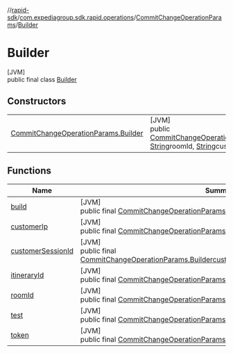//[rapid-sdk](../../../../index.md)/[com.expediagroup.sdk.rapid.operations](../../index.md)/[CommitChangeOperationParams](../index.md)/[Builder](index.md)

# Builder

[JVM]\
public final class [Builder](index.md)

## Constructors

| | |
|---|---|
| [CommitChangeOperationParams.Builder](-commit-change-operation-params.-builder.md) | [JVM]<br>public [CommitChangeOperationParams.Builder](index.md)[CommitChangeOperationParams.Builder](-commit-change-operation-params.-builder.md)([String](https://docs.oracle.com/javase/8/docs/api/java/lang/String.html)itineraryId, [String](https://docs.oracle.com/javase/8/docs/api/java/lang/String.html)roomId, [String](https://docs.oracle.com/javase/8/docs/api/java/lang/String.html)customerIp, [String](https://docs.oracle.com/javase/8/docs/api/java/lang/String.html)customerSessionId, [String](https://docs.oracle.com/javase/8/docs/api/java/lang/String.html)test, [String](https://docs.oracle.com/javase/8/docs/api/java/lang/String.html)token) |

## Functions

| Name | Summary |
|---|---|
| [build](build.md) | [JVM]<br>public final [CommitChangeOperationParams](../index.md)[build](build.md)() |
| [customerIp](customer-ip.md) | [JVM]<br>public final [CommitChangeOperationParams.Builder](index.md)[customerIp](customer-ip.md)([String](https://docs.oracle.com/javase/8/docs/api/java/lang/String.html)customerIp) |
| [customerSessionId](customer-session-id.md) | [JVM]<br>public final [CommitChangeOperationParams.Builder](index.md)[customerSessionId](customer-session-id.md)([String](https://docs.oracle.com/javase/8/docs/api/java/lang/String.html)customerSessionId) |
| [itineraryId](itinerary-id.md) | [JVM]<br>public final [CommitChangeOperationParams.Builder](index.md)[itineraryId](itinerary-id.md)([String](https://docs.oracle.com/javase/8/docs/api/java/lang/String.html)itineraryId) |
| [roomId](room-id.md) | [JVM]<br>public final [CommitChangeOperationParams.Builder](index.md)[roomId](room-id.md)([String](https://docs.oracle.com/javase/8/docs/api/java/lang/String.html)roomId) |
| [test](test.md) | [JVM]<br>public final [CommitChangeOperationParams.Builder](index.md)[test](test.md)([String](https://docs.oracle.com/javase/8/docs/api/java/lang/String.html)test) |
| [token](token.md) | [JVM]<br>public final [CommitChangeOperationParams.Builder](index.md)[token](token.md)([String](https://docs.oracle.com/javase/8/docs/api/java/lang/String.html)token) |

